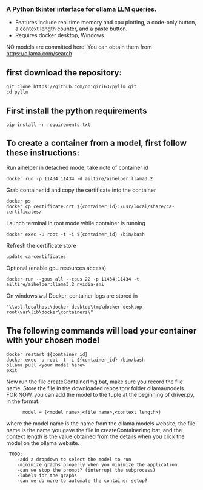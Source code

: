 ### A Python tkinter interface for ollama LLM queries.
* Features include real time memory and cpu plotting, a code-only button, a context length counter, and a paste button.
* Requires docker desktop, Windows

NO models are committed here!  You can obtain them from https://ollama.com/search



## first download the repository:
```
git clone https://github.com/onigiri63/pyllm.git
cd pyllm
```

## First install the python requirements
```
pip install -r requirements.txt
```

## To create a container from a model, first follow these instructions:

Run aihelper in detached mode, take note of container id
```
docker run -p 11434:11434 -d ailtire/aihelper:llama3.2
```

Grab container id and copy the certificate into the container
```
docker ps 
docker cp certificate.crt ${container_id}:/usr/local/share/ca-certificates/
```

Launch terminal in root mode while container is running
```
docker exec -u root -t -i ${container_id} /bin/bash
```

Refresh the certificate store 
```
update-ca-certificates
```

Optional (enable gpu resources access)
```
docker run --gpus all --cpus 22 -p 11434:11434 -t ailtire/aihelper:llama3.2 nvidia-smi
```

On windows wsl Docker, container logs are stored in 
```
"\\wsl.localhost\docker-desktop\tmp\docker-desktop-root\var\lib\docker\containers\"
```

## The following commands will load your container with your chosen model
```
docker restart ${container_id}
docker exec -u root -t -i ${container_id} /bin/bash
ollama pull <your model here>
exit
```

Now run the file createContainerImg.bat, make sure you record the file name.  Store the file in the downloaded repository folder ollama/models.
FOR NOW, you can add the model to the tuple at the beginning of driver.py, in the format:
```
      model = (<model name>,<file name>,<context length>)
```
where the model name is the name from the ollama models website, the file name is the name you gave the file in createContainerImg.bat, and the context length is the value obtained from the details when you click the model on the ollama website. 

```
 TODO: 
    -add a dropdown to select the model to run
    -minimize graphs properly when you minimize the application
    -can we stop the prompt? (interrupt the subprocess)
    -labels for the graphs
    -can we do more to automate the container setup?
```
